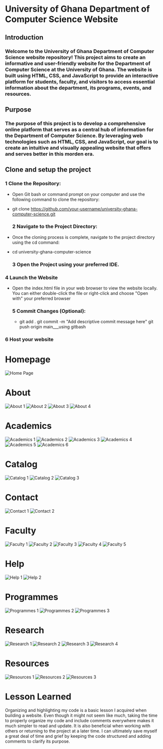 # University of Ghana Department of Computer Science Website
## Introduction
### Welcome to the University of Ghana Department of Computer Science website repository! This project aims to create an informative and user-friendly website for the Department of Computer Science at the University of Ghana. The website is built using HTML, CSS, and JavaScript to provide an interactive platform for students, faculty, and visitors to access essential information about the department, its programs, events, and resources.
## Purpose
### The purpose of this project is to develop a comprehensive online platform that serves as a central hub of information for the Department of Computer Science. By leveraging web technologies such as HTML, CSS, and JavaScript, our goal is to create an intuitive and visually appealing website that offers and serves better in this morden era.

## Clone and setup the project 
### 1 Clone the Repository:
* Open Git bash or command prompt on your computer and use the following command to clone the repository:
* git clone https://github.com/your-username/university-ghana-computer-science.git

  ### 2 Navigate to the Project Directory:
* Once the cloning process is complete, navigate to the project directory using the cd command:
* cd university-ghana-computer-science

  ### 3 Open the Project using your preferred IDE.
### 4 Launch the Website 
* Open the index.html file in your web browser to view the website locally. You can either double-click the file or right-click and choose "Open with" your preferred browser
  ### 5 Commit Changes (Optional):
  * git add .
git commit -m "Add descriptive commit message here"
git push origin main___using gitbash
### 6 Host your website
# Homepage
![Home Page](https://github.com/Bransah/11296627_DCIT205/assets/151935858/1baf4818-0f68-4204-bef4-8ef360196c84)
# About
![About 1](https://github.com/Bransah/11296627_DCIT205/assets/151935858/0048d95e-ff19-4c37-9977-d52c099c37f3)
![About 2](https://github.com/Bransah/11296627_DCIT205/assets/151935858/9a06d45a-0e51-46de-aadc-b5e170910dbc)
![About 3](https://github.com/Bransah/11296627_DCIT205/assets/151935858/ff0ed2e8-682e-4b0e-ab6d-25242f6e2c93)
![About 4](https://github.com/Bransah/11296627_DCIT205/assets/151935858/9917fc55-e036-40ee-a37e-78caf6c059b4)
# Academics
![Academics 1](https://github.com/Bransah/11296627_DCIT205/assets/151935858/3aed97d9-70e7-46c4-94ef-638366a143b2)
![Academics 2](https://github.com/Bransah/11296627_DCIT205/assets/151935858/9a845969-5ac1-45d3-a607-5d2d5bda0a00)
![Academics 3](https://github.com/Bransah/11296627_DCIT205/assets/151935858/fde548a1-a1d9-4adc-aac0-8440bdf432d3)
![Academics 4](https://github.com/Bransah/11296627_DCIT205/assets/151935858/023a7ac2-2726-41c4-82dd-7e2ad580b0cd)
![Academics 5](https://github.com/Bransah/11296627_DCIT205/assets/151935858/37e45267-dd60-4847-ac14-797648f52378)
![Academics 6](https://github.com/Bransah/11296627_DCIT205/assets/151935858/8198e97e-1fbd-43c9-8dc5-e76a1494b598)
# Catalog
![Catalog 1](https://github.com/Bransah/11296627_DCIT205/assets/151935858/af4efca9-f0dc-46a5-a461-0d7716f904a1)
![Catalog 2](https://github.com/Bransah/11296627_DCIT205/assets/151935858/cda47e79-0048-4088-8f16-b2c890a7f1c2)
![Catalog 3](https://github.com/Bransah/11296627_DCIT205/assets/151935858/56dfe3ce-7ee3-4b22-8591-586445a084fe)
# Contact 
![Contact 1](https://github.com/Bransah/11296627_DCIT205/assets/151935858/c837b07c-e31a-4f60-a2f6-d720e21113ba)
![Contact 2](https://github.com/Bransah/11296627_DCIT205/assets/151935858/cf62dfe6-af44-4b9b-a077-58766595cb1c)
# Faculty
![Faculty 1](https://github.com/Bransah/11296627_DCIT205/assets/151935858/1091c488-e3f4-4fc0-9a99-6329d7dfbd51)
![Faculty 2](https://github.com/Bransah/11296627_DCIT205/assets/151935858/61aa8547-9a84-4e0a-9d7b-0b9a62197a28)
![Faculty 3](https://github.com/Bransah/11296627_DCIT205/assets/151935858/7bd7fd7d-ee07-4c47-853c-09e165106528)
![Faculty 4](https://github.com/Bransah/11296627_DCIT205/assets/151935858/472bcd25-f51f-483f-918d-641e37b1688a)
![Faculty 5](https://github.com/Bransah/11296627_DCIT205/assets/151935858/ee41785b-a94a-4ead-853e-53803123b7bf)
# Help
![Help 1](https://github.com/Bransah/11296627_DCIT205/assets/151935858/64696321-2d9a-4918-87e9-b64165c40221)
![Help 2](https://github.com/Bransah/11296627_DCIT205/assets/151935858/b8391453-ad2e-44b7-bfd9-94958aba3bdd)
# Programmes
![Programmes 1](https://github.com/Bransah/11296627_DCIT205/assets/151935858/240190f3-bc3f-4667-b60d-08042691fcb5)
![Programmes 2](https://github.com/Bransah/11296627_DCIT205/assets/151935858/bc1dc598-db66-46b2-bbeb-7ae5d573d26c)
![Programmes 3](https://github.com/Bransah/11296627_DCIT205/assets/151935858/bc13b15a-be50-445a-9a88-11d8267d969e)
# Research 
![Research 1](https://github.com/Bransah/11296627_DCIT205/assets/151935858/79c8c774-bc96-4cd5-bd47-f818f5251984)
![Research 2](https://github.com/Bransah/11296627_DCIT205/assets/151935858/dd30d88f-948a-4d1e-a04f-7c39976a7512)
![Research 3](https://github.com/Bransah/11296627_DCIT205/assets/151935858/4b806749-a699-44a7-a8b6-0659e07052fa)
![Research 4](https://github.com/Bransah/11296627_DCIT205/assets/151935858/1bde91f7-3439-4316-80e6-99d081eac5a6)
# Resources 
![Resources 1](https://github.com/Bransah/11296627_DCIT205/assets/151935858/fc96f02e-b7d1-4b38-b4a1-961ea5296d37)
![Resources 2](https://github.com/Bransah/11296627_DCIT205/assets/151935858/703081b6-5276-4b48-9687-cea2c1fa02ab)
![Resources 3](https://github.com/Bransah/11296627_DCIT205/assets/151935858/f51b7e95-effc-4209-97b0-d4ae1353e2bc)
# Lesson Learned
Organizing and highlighting my code is a basic lesson I acquired when building a website. Even though it might not seem like much, taking the time to properly organize my code and include comments everywhere makes it much simpler to read and update. It is also beneficial when working with others or returning to the project at a later time. I can ultimately save myself a great deal of time and grief by keeping the code structured and adding comments to clarify its purpose.




